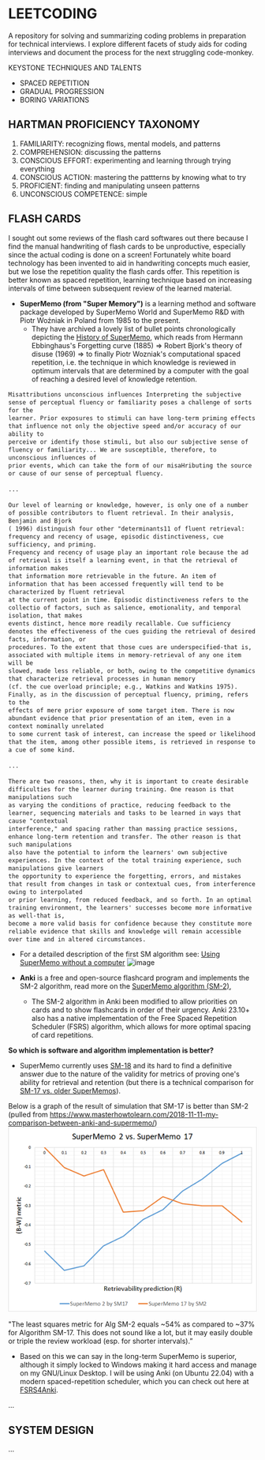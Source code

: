 # LEETCODING

A repository for solving and summarizing coding problems in preparation for technical interviews.
I explore different facets of study aids for coding interviews and document the process for the next struggling code-monkey.

KEYSTONE TECHNIQUES AND TALENTS
- SPACED REPETITION
- GRADUAL PROGRESSION
- BORING VARIATIONS

## HARTMAN PROFICIENCY TAXONOMY

1. FAMILIARITY: recognizing flows, mental models, and patterns
2. COMPREHENSION: discussing the patterns
3. CONSCIOUS EFFORT: experimenting and learning through trying everything
4. CONSCIOUS ACTION: mastering the pattterns by knowing what to try
5. PROFICIENT: finding and manipulating unseen patterns
6. UNCONSCIOUS COMPETENCE: simple

## FLASH CARDS

I sought out some reviews of the flash card softwares out there because I find the manual handwriting of flash cards to be unproductive, especially since the actual coding is done on a screen! Fortunately white board technology has been invented to aid in handwriting concepts much easier, but we lose the repetition quality the flash cards offer. This repetition is better known as spaced repetition, learning technique based on increasing intervals of time between subsequent review of the learned material. 
 - **SuperMemo (from "Super Memory")** is a learning method and software package developed by SuperMemo World and SuperMemo R&D with Piotr Woźniak in Poland from 1985 to the present.
    - They have archived a lovely list of bullet points chronologically depicting the [History of SuperMemo](https://super-memory.com/english/history.htm), which reads from Hermann Ebbinghaus's Forgetting curve (1885) => Robert Bjork's theory of disuse (1969) => to finally Piotr Wozniak's computational spaced repetition, i.e. the technique in which knowledge is reviewed in optimum intervals that are determined by a computer with the goal of reaching a desired level of knowledge retention.
 ```
Misattributions unconscious influences Interpreting the subjective sense of perceptual fluency or familiarity poses a challenge of sorts for the
learner. Prior exposures to stimuli can have long-term priming effects that influence not only the objective speed and/or accuracy of our ability to
perceive or identify those stimuli, but also our subjective sense of fluency or familiarity... We are susceptible, therefore, to unconscious influences of
prior events, which can take the form of our misaHributing the source or cause of our sense of perceptual fluency.

...

Our level of learning or knowledge, however, is only one of a number of possible contributors to fluent retrieval. In their analysis, Benjamin and Bjork
( 1996) distinguish four other "determinants11 of fluent retrieval: frequency and recency of usage, episodic distinctiveness, cue sufficiency, and priming.
Frequency and recency of usage play an important role because the ad of retrieval is itself a learning event, in that the retrieval of information makes
that information more retrievable in the future. An item of information that has been accessed frequently will tend to be characterized by fluent retrieval
at the current point in time. Episodic distinctiveness refers to the collectio of factors, such as salience, emotionality, and temporal isolation, that makes 
events distinct, hence more readily recallable. Cue sufficiency denotes the effectiveness of the cues guiding the retrieval of desired facts, information, or
procedures. To the extent that those cues are underspecified-that is, associated with multiple items in memory-retrieval of any one item will be
slowed, made less reliable, or both, owing to the competitive dynamics that characterize retrieval processes in human memory
(cf. the cue overload principle; e.g., Watkins and Watkins 1975). Finally, as in the discussion of perceptual fluency, priming, refers to the
effects of mere prior exposure of some target item. There is now abundant evidence that prior presentation of an item, even in a context nominally unrelated
to some current task of interest, can increase the speed or likelihood that the item, among other possible items, is retrieved in response to a cue of some kind.

...

There are two reasons, then, why it is important to create desirable difficulties for the learner during training. One reason is that manipulations such
as varying the conditions of practice, reducing feedback to the learner, sequencing materials and tasks to be learned in ways that cause "contextual
interference," and spacing rather than massing practice sessions, enhance long-term retention and transfer. The other reason is that such manipulations
also have the potential to inform the learners' own subjective experiences. In the context of the total training experience, such manipulations give learners
the opportunity to experience the forgetting, errors, and mistakes that result from changes in task or contextual cues, from interference owing to interpolated
or prior learning, from reduced feedback, and so forth. In an optimal training environment, the learners' successes become more informative as well-that is,
become a more valid basis for confidence because they constitute more reliable evidence that skills and knowledge will remain accessible over time and in altered circumstances.  
```
  - For a detailed description of the first SM algorithm see: [Using SuperMemo without a computer](https://super-memory.com/articles/paper.htm)
![image](https://github.com/user-attachments/assets/19c89f23-3c7e-44a8-9c7b-47a3b63832e4)

 - **Anki** is a free and open-source flashcard program and implements the SM-2 algorithm, read more on the [SuperMemo algorithm (SM-2)](https://en.wikipedia.org/wiki/SuperMemo#Description_of_SM-2_algorithm),
    - The SM-2 algorithm in Anki been modified to allow priorities on cards and to show flashcards in order of their urgency. Anki 23.10+ also has a native implementation of the Free Spaced Repetition Scheduler (FSRS) algorithm, which allows for more optimal spacing of card repetitions.

**So which is software and algorithm implementation is better?**
- SuperMemo currently uses [SM-18](https://supermemo.guru/wiki/Algorithm_SM-18) and its hard to find a definitive answer due to the nature of the validity for metrics of proving one's ability for retrieval and retention (but there is a technical comparison for [SM-17 vs. older SuperMemos](https://supermemopedia.com/wiki/Algorithm_SM-17_vs._older_SuperMemos)).


Below is a graph of the result of simulation that SM-17 is better than SM-2
(pulled from https://www.masterhowtolearn.com/2018-11-11-my-comparison-between-anki-and-supermemo/)
![SuperMemo2vsSuperMemo17](./doc/spaced_repetition_algorithm_contest.png)

"The least squares metric for Alg SM-2 equals ~54% as compared to ~37% for Algorithm SM-17. This does not sound like a lot, but it may easily double or triple the review workload (esp. for shorter intervals).”

- Based on this we can say in the long-term SuperMemo is superior, although it simply locked to Windows making it hard access and manage on my GNU/Linux Desktop. I will be using Anki (on Ubuntu 22.04) with a modern spaced-repetition scheduler, which you can check out here at [FSRS4Anki](https://github.com/open-spaced-repetition/fsrs4anki).

...

## SYSTEM DESIGN

...
